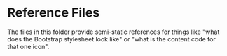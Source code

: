 # Reference Files

The files in this folder provide semi-static references for things like "what does the Bootstrap stylesheet look like" or "what is the content code for that one icon".